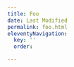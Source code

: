 ```yaml
---
title: Foo
date: Last Modified
permalink: foo.html
eleventyNavigation:
  key: ''
  order: 

---
```


